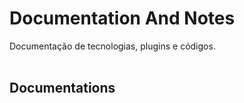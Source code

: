 # Documentation And Notes
Documentação de tecnologias, plugins e códigos.
<br/>
<br/>
## Documentations
